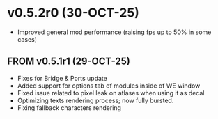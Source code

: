 # v0.5.2r0 (30-OCT-25)

- Improved general mod performance (raising fps up to 50% in some cases)

## FROM v0.5.1r1 (29-OCT-25)

- Fixes for Bridge & Ports update
- Added support for options tab of modules inside of WE window
- Fixed issue related to pixel leak on atlases when using it as decal
- Optimizing texts rendering process; now fully bursted.
- Fixing fallback characters rendering